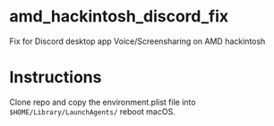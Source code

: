 # amd_hackintosh_discord_fix
 Fix for Discord desktop app Voice/Screensharing on AMD hackintosh

# Instructions
 Clone repo and copy the environment.plist file into `$HOME/Library/LaunchAgents/` reboot macOS.